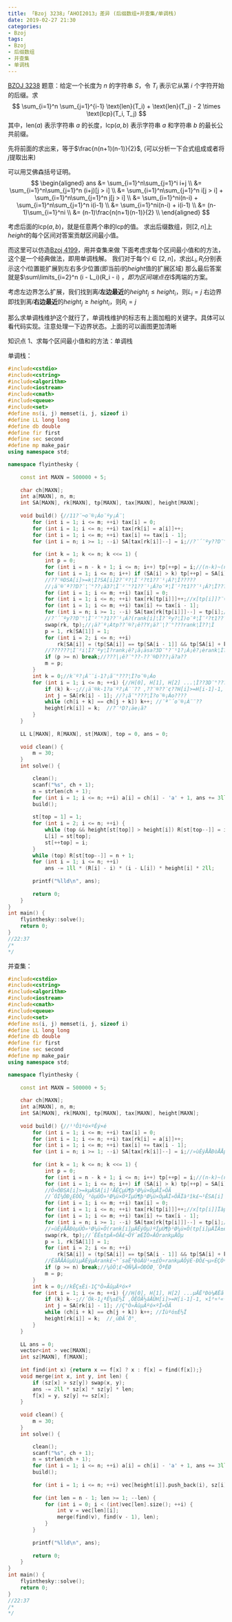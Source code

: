 ```yaml
---
title: 「Bzoj 3238」「AHOI2013」差异 (后缀数组+并查集/单调栈)
date: 2019-02-27 21:30
categories:
- Bzoj
tags:
- Bzoj
- 后缀数组
- 并查集
- 单调栈
---
```

[BZOJ 3238](http://www.lydsy.com/JudgeOnline/problem.php?id=3238)
题意：给定一个长度为 $n$ 的字符串 $S$，令 $T_i$ 表示它从第 $i$ 个字符开始的后缀。求
$$
\sum_{i=1}^n \sum_{j=1}^{i-1} \text{len}(T_i) + \text{len}(T_j) - 2 \times \text{lcp}(T_i, T_j)
$$
其中，$\text{len}(a)$ 表示字符串 $a$ 的长度，$\text{lcp}(a,b)$ 表示字符串 $a$ 和字符串 $b$ 的最长公共前缀。

先将前面的求出来，等于$\frac{n(n+1)(n-1)}{2}​$, (可以分析一下合式组成或者将$j​$提取出来)

可以用艾佛森括号证明。
$$
\begin{aligned}
ans &=  \sum_{i=1}^n\sum_{j=1}^i i+j \\
&= \sum_{i=1}^n\sum_{j=1}^n (i+j)[j > i] \\
&= \sum_{i=1}^n\sum_{j=1}^n i[j > i] + \sum_{i=1}^n\sum_{j=1}^n j[j > i] \\
&= \sum_{i=1}^ni(n-i) + \sum_{i=1}^n\sum_{j=1}^n i(i-1) \\
&= \sum_{i=1}^ni(n-i) + i(i-1) \\
&= (n-1)\sum_{i=1}^ni \\
&= (n-1)\frac{n(n+1)(n-1)}{2} \\
\end{aligned}
$$

考虑后面的$\text{lcp}(a,b)$，就是任意两个串的$\text{lcp}$的值。
求出后缀数组，则$[2,n]$上$height$的每个区间对答案贡献区间最小值。

而这里可以仿造[Bzoj 4199](/bzoj4199)，用并查集来做
下面考虑求每个区间最小值和的方法，这个是一个经典做法，即用单调栈解。
我们对于每个$i \in [2,n]$，求出$L_i, R_i$分别表示这个$i$位置能扩展到左右多少位置(即当前$i$的$height$值的扩展区域)
那么最后答案就是$\sum\limits_{i=2}^n (i - L_i)(R_i - i) $，即为区间端点在$i​$两端的方案。

考虑左边界怎么扩展，我们找到离$i$**左边最近**的$height_j \leq height_i$，则$L_i=j$
右边界即找到离$i$**右边最近**的$height_j \geq height_i$，则$R_i=j$

那么求单调栈维护这个就行了，单调栈维护的标志有上面加粗的关键字。具体可以看代码实现。注意处理一下边界状态。上面的可以画图更加清晰

知识点
1、求每个区间最小值和的方法：单调栈
<!-- more -->

单调栈：
```c++
#include<cstdio> 
#include<cstring>
#include<algorithm>
#include<iostream>
#include<cmath>
#include<queue>
#include<set>
#define ms(i, j) memset(i, j, sizeof i)
#define LL long long
#define db double
#define fir first
#define sec second
#define mp make_pair
using namespace std;

namespace flyinthesky {
    
    const int MAXN = 500000 + 5;
    
    char ch[MAXN];
    int a[MAXN], n, m;
    int SA[MAXN], rk[MAXN], tp[MAXN], tax[MAXN], height[MAXN];
    
    void build() {//11?¨¬o¨®¡Áo¨ºy¡Á¨¦ 
        for (int i = 1; i <= m; ++i) tax[i] = 0;
        for (int i = 1; i <= n; ++i) tax[rk[i] = a[i]]++;
        for (int i = 1; i <= m; ++i) tax[i] += tax[i - 1];
        for (int i = n; i >= 1; --i) SA[tax[rk[i]]--] = i;//?¨´¨ºy??D¨°??¦Ì¨²¨°???
    
        for (int k = 1; k <= n; k <<= 1) {
            int p = 0;
            for (int i = n - k + 1; i <= n; i++) tp[++p] = i;//(n-k)~(n-1)?T¦Ì¨²?t1??¨¹¡Á?¡ê??¨´¨°???D¨°¨®|?????¨²?¡ã??
            for (int i = 1; i <= n; i++) if (SA[i] > k) tp[++p] = SA[i] - k;
            //??¨®DSA[i]>=k¦Ì?SA[i]2?¨º?¦Ì¨²?t1??¨¹¡Á?¦Ì????? 
            //¡ä¨®¨ª??D?¨¦¨°??¡ä3?¦Ì¨²¨°?1??¨¹¡Á?o¨ª¦Ì¨²?t1??¨¹¡Á?¦Ì??????¨¤2?k¡ê?1¨ºSA[i] - k 
            for (int i = 1; i <= m; ++i) tax[i] = 0;
            for (int i = 1; i <= n; ++i) tax[rk[tp[i]]]++;//x[tp[i]]?¨¤¦Ì¨¨¨®¨²????¦Ì¨²i¦Ì?¦Ì¨²?t1??¨¹¡Á?¦Ì?¦Ì¨²¨°?1??¨¹¡Á?¦Ì????? 
            for (int i = 1; i <= m; ++i) tax[i] += tax[i - 1];
            for (int i = n; i >= 1; --i) SA[tax[rk[tp[i]]]--] = tp[i];//¡À¡ê?¡è¨¢?¦Ì¨²¨°?1??¨¹¡Á?¦Ì??3D¨°?¨´??¦Ì¨²?t1??¨¹¡Á? 
            //?¨´¨ºy??D¨°¦Ì¨²¨°?1??¨¹¡Á?(rank[i]¦Ì?¨ºy?¦Ì)o¨ª¦Ì¨²?t1??¨¹¡Á?(tp[i]¦Ì???¡À¨º) 
            swap(rk, tp);//¡ä?¨º¡Àtp??¨®?¡ê??Y¡ä?¨¦?¨°???rank¦Ì??¦Ì
            p = 1, rk[SA[1]] = 1;
            for (int i = 2; i <= n; ++i) 
                rk[SA[i]] = (tp[SA[i]] == tp[SA[i - 1]] && tp[SA[i] + k] == tp[SA[i - 1] + k]) ? p : ++p;
            //??????¦Ì¨²i¦Ì?¨ºy¦Ì?rank¡ê?¡ã¡äsa?3D¨°?¨¹1?¡À¡ê?¡èrank¦Ì??y¨¨¡¤D?¡ê?¦Ì?¨º?¨°acmp?D??¨®?¨¦?¨°???¡Á?¡¤?¡ä??¨¤¦Ì¨¨¦Ì??¨¦?? 
            if (p >= n) break;//???|¡ê?¨°??-??¨®D???¡ä?a?? 
            m = p; 
        }
        int k = 0;//k¨º?¡À¨¨i-1?¡ã¨°???¦Ì?o¨®¡Áo
        for (int i = 1; i <= n; ++i) {//H[0], H[1], H[2] ...¦Ì??3D¨°???? 
            if (k) k--;//¡ä¨®k-1?a¨º?¡À¨¨?? ,??¨®??¨¢??H[i]>=H[i-1]-1, ¡Á?3¡è1?12?¡ã¡Áo¦Ì?3¡è?¨¨?¨¢¨¦¨´¨º?k-1(k = H[i-1])
            int j = SA[rk[i] - 1]; //?¡ã¨°???¦Ì?o¨®¡Áo???? 
            while (ch[i + k] == ch[j + k]) k++; //¨ª¨´o¨®¡À¨¨?? 
            height[rk[i]] = k;  //?¨¹D?¡äe¡ã? 
        }
    }
    
    LL L[MAXN], R[MAXN], st[MAXN], top = 0, ans = 0;
    
    void clean() {
    	m = 30;
    }
    int solve() {

    	clean();
    	scanf("%s", ch + 1);
    	n = strlen(ch + 1);
    	for (int i = 1; i <= n; ++i) a[i] = ch[i] - 'a' + 1, ans += 3ll * i * (i - 1ll) / 2ll;
    	build();
        
        st[top = 1] = 1;
        for (int i = 2; i <= n; ++i) {
        	while (top && height[st[top]] > height[i]) R[st[top--]] = i; // 找到第一个 height[j] <= height[i], 并且没找到时 height[j] > height[i]，则可以更新 j 的 R
        	L[i] = st[top];
        	st[++top] = i;
        }
        while (top) R[st[top--]] = n + 1;
        for (int i = 1; i <= n; ++i) 
            ans -= 1ll * (R[i] - i) * (i - L[i]) * height[i] * 2ll;
        
        printf("%lld\n", ans);
        
        return 0;
    }
}
int main() {
    flyinthesky::solve();
    return 0;
}
//22:37
/*
*/
```

并查集：
```c++
#include<cstdio> 
#include<cstring>
#include<algorithm>
#include<iostream>
#include<cmath>
#include<queue>
#include<set>
#define ms(i, j) memset(i, j, sizeof i)
#define LL long long
#define db double
#define fir first
#define sec second
#define mp make_pair
using namespace std;

namespace flyinthesky {
    
    const int MAXN = 500000 + 5;
    
    char ch[MAXN];
    int a[MAXN], n, m;
    int SA[MAXN], rk[MAXN], tp[MAXN], tax[MAXN], height[MAXN];
    
    void build() {//¹¹Ôìºó×ºÊý×é 
        for (int i = 1; i <= m; ++i) tax[i] = 0;
        for (int i = 1; i <= n; ++i) tax[rk[i] = a[i]]++;
        for (int i = 1; i <= m; ++i) tax[i] += tax[i - 1];
        for (int i = n; i >= 1; --i) SA[tax[rk[i]]--] = i;//»ùÊýÅÅÐòÅÅµÚÒ»ÂÖ
    
        for (int k = 1; k <= n; k <<= 1) {
            int p = 0;
            for (int i = n - k + 1; i <= n; i++) tp[++p] = i;//(n-k)~(n-1)ÎÞµÚ¶þ¹Ø¼ü×Ö£¬ËùÒÔÅÅÐòÓ¦¸ÃÅÅÔÚÇ°Ãæ
            for (int i = 1; i <= n; i++) if (SA[i] > k) tp[++p] = SA[i] - k;
            //Ö»ÓÐSA[i]>=kµÄSA[i]²ÅÊÇµÚ¶þ¹Ø¼ü×ÖµÄÎ»ÖÃ 
            //´ÓÍ¼ÖÐ¿ÉÒÔ¿´³öµÚÒ»¹Ø¼ü×ÖºÍµÚ¶þ¹Ø¼ü×ÖµÄÎ»ÖÃÏà²îk£¬¹ÊSA[i] - k 
            for (int i = 1; i <= m; ++i) tax[i] = 0;
            for (int i = 1; i <= n; ++i) tax[rk[tp[i]]]++;//x[tp[i]]ÏàµÈÓÚÅÅÃûµÚiµÄµÚ¶þ¹Ø¼ü×ÖµÄµÚÒ»¹Ø¼ü×ÖµÄÅÅÃû 
            for (int i = 1; i <= m; ++i) tax[i] += tax[i - 1];
            for (int i = n; i >= 1; --i) SA[tax[rk[tp[i]]]--] = tp[i];//±£Ö¤ÁËµÚÒ»¹Ø¼ü×ÖµÄË³ÐòÔÙÅÅµÚ¶þ¹Ø¼ü×Ö 
            //»ùÊýÅÅÐòµÚÒ»¹Ø¼ü×Ö(rank[i]µÄÊýÖµ)ºÍµÚ¶þ¹Ø¼ü×Ö(tp[i]µÄÏÂ±ê) 
            swap(rk, tp);//´ËÊ±tpÃ»ÓÃ£¬ÔÝ´æÉÏÒ»ÂÖrankµÄÖµ
            p = 1, rk[SA[1]] = 1;
            for (int i = 2; i <= n; ++i) 
                rk[SA[i]] = (tp[SA[i]] == tp[SA[i - 1]] && tp[SA[i] + k] == tp[SA[i - 1] + k]) ? p : ++p;
            //ËãÅÅÃûµÚiµÄÊýµÄrank£¬°´saË³ÐòÄÜ¹»±£Ö¤rankµÄÕýÈ·ÐÔ£¬µ«ÊÇÒªcmpÅÐ¶ÏÓëÉÏÒ»¸ö×Ö·û´®ÏàµÈµÄÇé¿ö 
            if (p >= n) break;//¼ôÖ¦£¬ÒÑ¾­Ã»ÓÐÖØ¸´ÔªËØ 
            m = p; 
        }
        int k = 0;//kÊÇ±Èi-1Ç°Ò»ÃûµÄºó×º
        for (int i = 1; i <= n; ++i) {//H[0], H[1], H[2] ...µÄË³Ðò¼ÆËã 
            if (k) k--;//´Ók-1¿ªÊ¼±È½Ï ,ÔËÓÃ½áÂÛH[i]>=H[i-1]-1, ×î³¤¹«¹²Ç°×ºµÄ³¤¶ÈÖÁÉÙÊÇk-1(k = H[i-1])
            int j = SA[rk[i] - 1]; //Ç°Ò»ÃûµÄºó×ºÎ»ÖÃ 
            while (ch[i + k] == ch[j + k]) k++; //Íùºó±È½Ï 
            height[rk[i]] = k;  //¸üÐÂ´ð°¸ 
        }
    }
    
    LL ans = 0;
    vector<int > vec[MAXN];
    int sz[MAXN], f[MAXN];
    
    int find(int x) {return x == f[x] ? x : f[x] = find(f[x]);}
    void merge(int x, int y, int len) {
    	if (sz[x] > sz[y]) swap(x, y);
    	ans -= 2ll * sz[x] * sz[y] * len;
    	f[x] = y, sz[y] += sz[x];
    }
    
    void clean() {
    	m = 30;
    }
    int solve() {

    	clean();
    	scanf("%s", ch + 1);
    	n = strlen(ch + 1);
    	for (int i = 1; i <= n; ++i) a[i] = ch[i] - 'a' + 1, ans += 3ll * i * (i - 1ll) / 2ll;
    	build();
        
        for (int i = 1; i <= n; ++i) vec[height[i]].push_back(i), sz[i] = 1, f[i] = i;
        
        for (int len = n - 1; len >= 1; --len) {
            for (int i = 0; i < (int)vec[len].size(); ++i) {
                int v = vec[len][i];
                merge(find(v), find(v - 1), len);
            }
        }
        
        printf("%lld\n", ans);
        
        return 0;
    }
}
int main() {
    flyinthesky::solve();
    return 0;
}
//22:37
/*
*/
```